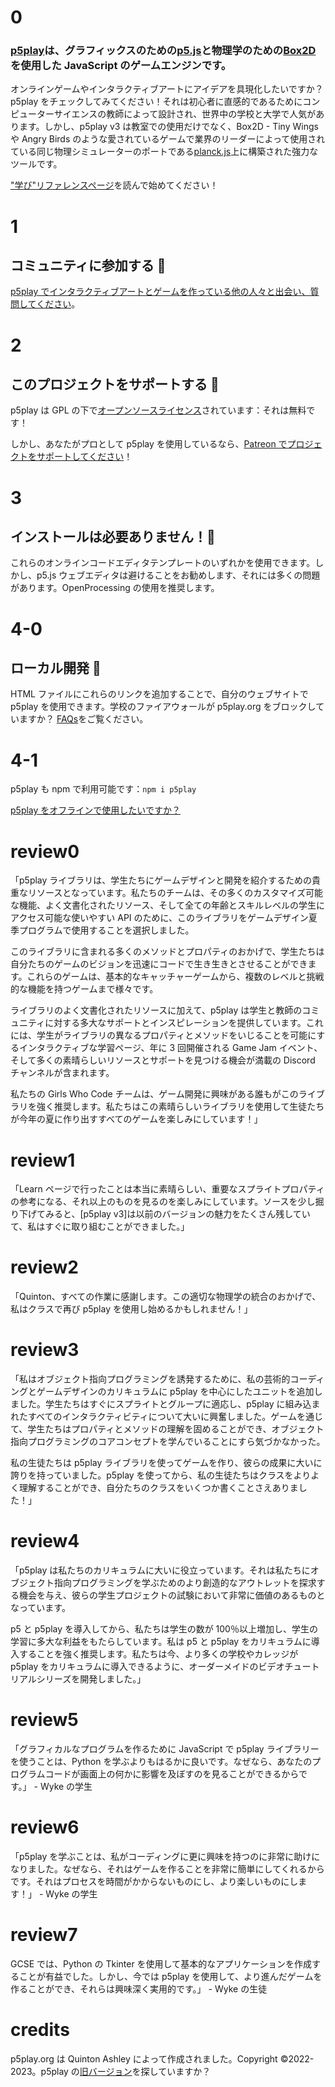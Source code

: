 # 0

### [p5play](https://github.com/quinton-ashley/p5play)は、グラフィックスのための[p5.js](http://p5js.org/)と物理学のための[Box2D](https://piqnt.com/planck.js/)を使用した JavaScript のゲームエンジンです。

オンラインゲームやインタラクティブアートにアイデアを具現化したいですか？p5play をチェックしてみてください！それは初心者に直感的であるためにコンピューターサイエンスの教師によって設計され、世界中の学校と大学で人気があります。しかし、p5play v3 は教室での使用だけでなく、Box2D - Tiny Wings や Angry Birds のような愛されているゲームで業界のリーダーによって使用されている同じ物理シミュレーターのポートである[planck.js](https://piqnt.com/planck.js/)上に構築された強力なツールです。

["学び"リファレンスページ](learn/sprite.html)を読んで始めてください！

# 1

## コミュニティに参加する 👾

[p5play でインタラクティブアートとゲームを作っている他の人々と出会い、質問してください](https://discord.gg/3UTbqUgmPF)。

# 2

## このプロジェクトをサポートする 🤝

p5play は GPL の下で[オープンソースライセンス](https://github.com/quinton-ashley/p5play-web/blob/main/LICENSING.md)されています：それは無料です！

しかし、あなたがプロとして p5play を使用しているなら、[Patreon でプロジェクトをサポートしてください](https://www.patreon.com/p5play)！

# 3

## インストールは必要ありません！🤩

これらのオンラインコードエディタテンプレートのいずれかを使用できます。しかし、p5.js ウェブエディタは避けることをお勧めします、それには多くの問題があります。OpenProcessing の使用を推奨します。

# 4-0

## ローカル開発 🔨

HTML ファイルにこれらのリンクを追加することで、自分のウェブサイトで p5play を使用できます。学校のファイアウォールが p5play.org をブロックしていますか？ [FAQs](https://github.com/quinton-ashley/p5play/wiki/FAQ#school-firewall-blocking-p5playorg)をご覧ください。

# 4-1

p5play も npm で利用可能です：`npm i p5play`

[p5play をオフラインで使用したいですか？](https://github.com/quinton-ashley/p5play/wiki/Get-Started)

# review0

「p5play ライブラリは、学生たちにゲームデザインと開発を紹介するための貴重なリソースとなっています。私たちのチームは、その多くのカスタマイズ可能な機能、よく文書化されたリソース、そして全ての年齢とスキルレベルの学生にアクセス可能な使いやすい API のために、このライブラリをゲームデザイン夏季プログラムで使用することを選択しました。

このライブラリに含まれる多くのメソッドとプロパティのおかげで、学生たちは自分たちのゲームのビジョンを迅速にコードで生き生きとさせることができます。これらのゲームは、基本的なキャッチャーゲームから、複数のレベルと挑戦的な機能を持つゲームまで様々です。

ライブラリのよく文書化されたリソースに加えて、p5play は学生と教師のコミュニティに対する多大なサポートとインスピレーションを提供しています。これには、学生がライブラリの異なるプロパティとメソッドをいじることを可能にするインタラクティブな学習ページ、年に 3 回開催される Game Jam イベント、そして多くの素晴らしいリソースとサポートを見つける機会が満載の Discord チャンネルが含まれます。

私たちの Girls Who Code チームは、ゲーム開発に興味がある誰もがこのライブラリを強く推奨します。私たちはこの素晴らしいライブラリを使用して生徒たちが今年の夏に作り出すすべてのゲームを楽しみにしています！」

# review1

「Learn ページで行ったことは本当に素晴らしい、重要なスプライトプロパティの参考になる、それ以上のものを見るのを楽しみにしています。ソースを少し掘り下げてみると、[p5play v3]は以前のバージョンの魅力をたくさん残していて、私はすぐに取り組むことができました。」

# review2

「Quinton、すべての作業に感謝します。この適切な物理学の統合のおかげで、私はクラスで再び p5play を使用し始めるかもしれません！」

# review3

「私はオブジェクト指向プログラミングを誘発するために、私の芸術的コーディングとゲームデザインのカリキュラムに p5play を中心にしたユニットを追加しました。学生たちはすぐにスプライトとグループに適応し、p5play に組み込まれたすべてのインタラクティビティについて大いに興奮しました。ゲームを通じて、学生たちはプロパティとメソッドの理解を固めることができ、オブジェクト指向プログラミングのコアコンセプトを学んでいることにすら気づかなかった。

私の生徒たちは p5play ライブラリを使ってゲームを作り、彼らの成果に大いに誇りを持っていました。p5play を使ってから、私の生徒たちはクラスをよりよく理解することができ、自分たちのクラスをいくつか書くことさえありました！」

# review4

「p5play は私たちのカリキュラムに大いに役立っています。それは私たちにオブジェクト指向プログラミングを学ぶためのより創造的なアウトレットを探求する機会を与え、彼らの学生プロジェクトの試験において非常に価値のあるものとなっています。

p5 と p5play を導入してから、私たちは学生の数が 100％以上増加し、学生の学習に多大な利益をもたらしています。私は p5 と p5play をカリキュラムに導入することを強く推奨します。私たちは今、より多くの学校やカレッジが p5play をカリキュラムに導入できるように、オーダーメイドのビデオチュートリアルシリーズを開発しました。」

# review5

「グラフィカルなプログラムを作るために JavaScript で p5play ライブラリーを使うことは、Python を学ぶよりもはるかに良いです。なぜなら、あなたのプログラムコードが画面上の何かに影響を及ぼすのを見ることができるからです。」 - Wyke の学生

# review6

「p5play を学ぶことは、私がコーディングに更に興味を持つのに非常に助けになりました。なぜなら、それはゲームを作ることを非常に簡単にしてくれるからです。それはプロセスを時間がかからないものにし、より楽しいものにします！」 - Wyke の学生

# review7

GCSE では、Python の Tkinter を使用して基本的なアプリケーションを作成することが有益でした。しかし、今では p5play を使用して、より進んだゲームを作ることができ、それらは興味深く実用的です。」 - Wyke の生徒

# credits

p5play.org は Quinton Ashley によって作成されました。Copyright ©2022-2023。p5play の[旧バージョン](https://quinton-ashley.github.io/p5play-web-archive/v2)を探していますか？
